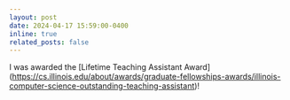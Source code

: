 ```yaml
---
layout: post
date: 2024-04-17 15:59:00-0400
inline: true
related_posts: false
---
```


I was awarded the [Lifetime Teaching Assistant Award] (https://cs.illinois.edu/about/awards/graduate-fellowships-awards/illinois-computer-science-outstanding-teaching-assistant)!